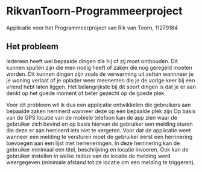 # RikvanToorn-Programmeerproject
Applicatie voor het Programmeerproject van Rik van Toorn, 11279184


## Het probleem
Iedereen heeft wel bepaalde dingen die hij of zij moet onthouden. Dit kunnen spullen zijn die men nodig heeft of zaken die nog geregeld moeten worden. Dit kunnen dingen zijn zoals de verwarming uit zetten wannneer je je woning verlaat of je oplader weer meenemen die je de vorige keer bij een vriend hebt laten liggen. Het belangrijkste bij dit soort dingen is dat je er aan denkt op het goede moment of beter gezecht op de goede plek.

Voor dit probleem wil ik dus een applicatie ontwikkelen die gebruikers aan bepaalde zaken herrinerd wanneer deze op een bepaalde plek zijn Op basis van de GPS locatie van de mobiele telefoon kan de app zien waar de gebruiker zich bevind en op basis hiervan de gebruiker een melding sturen die deze er aan herrinerd iets niet te vergeten. Voor dat de applicatie weet wanneer een melding te versturen moet de gebruiker eerst een herrinering toevoegen aan een lijst met herreneringen. In deze herrinering kan de gebruiker minimaal een titel, beschrijving en locatie invoeren. Ook kan de gebruiker instellen in welke radius van de locatie de melding word weergegeven (minimale afstand tot de locatie om een melding te triggeren). 
